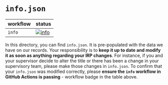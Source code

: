 # `info.json`

| workflow | status |
| - | - |
| `info` | [![info](https://github.com/ese-msc-2021/irp-aol21/actions/workflows/info.yml/badge.svg)](https://github.com/ese-msc-2021/irp-aol21/actions/workflows/info.yml) |

In this directory, you can find `info.json`. It is pre-populated with the data we have on our records. Your responsibility is to **keep it up to date and modify it as soon as anything regarding your IRP changes**. For instance, if you and your supervisor decide to alter the title or there has been a change in your supervisory team, please make those changes in `info.json`. To confirm that your `info.json` was modified correctly, please **ensure the `info` workflow in GitHub Actions is passing** - workflow badge in the table above.
